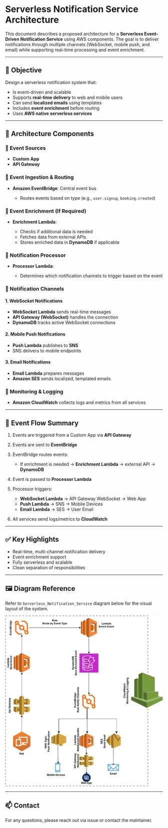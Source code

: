 # Serverless Notification Service Architecture

This document describes a proposed architecture for a **Serverless Event-Driven Notification Service** using AWS components. The goal is to deliver notifications through multiple channels (WebSocket, mobile push, and email) while supporting real-time processing and event enrichment.

---

## 🎯 Objective

Design a serverless notification system that:

* Is event-driven and scalable
* Supports **real-time delivery** to web and mobile users
* Can send **localized emails** using templates
* Includes **event enrichment** before routing
* Uses **AWS native serverless services**

---

## 🧱 Architecture Components

### 🔹 Event Sources

* **Custom App**
* **API Gateway**

### 🔹 Event Ingestion & Routing

* **Amazon EventBridge**: Central event bus

  * Routes events based on type (e.g., `user.signup`, `booking.created`)

### 🔹 Event Enrichment (If Required)

* **Enrichment Lambda**:

  * Checks if additional data is needed
  * Fetches data from external APIs
  * Stores enriched data in **DynamoDB** if applicable

### 🔹 Notification Processor

* **Processor Lambda**:

  * Determines which notification channels to trigger based on the event

### 🔹 Notification Channels

#### 1. **WebSocket Notifications**

* **WebSocket Lambda** sends real-time messages
* **API Gateway (WebSocket)** handles the connection
* **DynamoDB** tracks active WebSocket connections

#### 2. **Mobile Push Notifications**

* **Push Lambda** publishes to **SNS**
* SNS delivers to mobile endpoints

#### 3. **Email Notifications**

* **Email Lambda** prepares messages
* **Amazon SES** sends localized, templated emails

### 🔹 Monitoring & Logging

* **Amazon CloudWatch** collects logs and metrics from all services

---

## 🔄 Event Flow Summary

1. Events are triggered from a Custom App via **API Gateway**
2. Events are sent to **EventBridge**
3. EventBridge routes events:

   * If enrichment is needed → **Enrichment Lambda** → external API → **DynamoDB**
4. Event is passed to **Processor Lambda**
5. Processor triggers:

   * **WebSocket Lambda** → API Gateway WebSocket → Web App
   * **Push Lambda** → SNS → Mobile Devices
   * **Email Lambda** → SES → User Email
6. All services send logs/metrics to **CloudWatch**

---

## ✅ Key Highlights

* Real-time, multi-channel notification delivery
* Event enrichment support
* Fully serverless and scalable
* Clean separation of responsibilities

---

## 🖼️ Diagram Reference

Refer to `Serverless_Notification_Service` diagram below for the visual layout of the system.

![Serverless Notification Service Architecture](./images/Serverless_Notification_Service.drawio.svg)

---

## 📫 Contact

For any questions, please reach out via issue or contact the maintainer.
